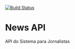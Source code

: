[![Build Status](https://travis-ci.org/lucciani/news-api.svg?branch=master)](https://travis-ci.org/lucciani/news-api)
# News API
API do Sistema para Jornalistas
